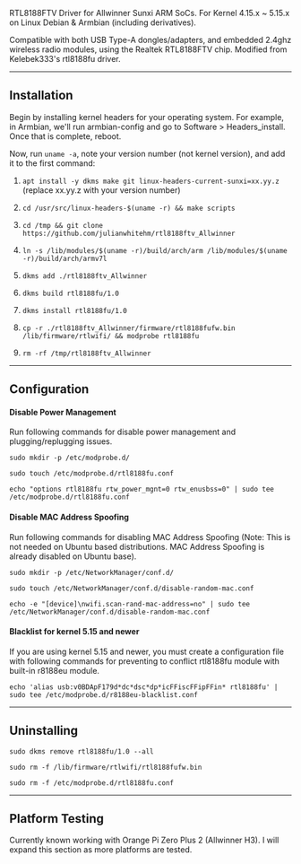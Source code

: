 RTL8188FTV Driver for Allwinner Sunxi ARM SoCs.
For Kernel 4.15.x ~ 5.15.x on Linux Debian & Armbian (including derivatives).

Compatible with both USB Type-A dongles/adapters, and embedded 2.4ghz wireless radio modules, using the Realtek RTL8188FTV chip. Modified from Kelebek333's rtl8188fu driver.

------------------

## Installation

Begin by installing kernel headers for your operating system. For example, in Armbian, we'll run armbian-config and go to Software > Headers_install. Once that is complete, reboot.

Now, run `uname -a`, note your version number (not kernel version), and add it to the first command:
1) `apt install -y dkms make git linux-headers-current-sunxi=xx.yy.z` (replace xx.yy.z with your version number)

2) `cd /usr/src/linux-headers-$(uname -r) && make scripts`

3) `cd /tmp && git clone https://github.com/julianwhitehm/rtl8188ftv_Allwinner`

4) `ln -s /lib/modules/$(uname -r)/build/arch/arm /lib/modules/$(uname -r)/build/arch/armv7l`

5) `dkms add ./rtl8188ftv_Allwinner`

6) `dkms build rtl8188fu/1.0`

7) `dkms install rtl8188fu/1.0`

8) `cp -r ./rtl8188ftv_Allwinner/firmware/rtl8188fufw.bin /lib/firmware/rtlwifi/ && modprobe rtl8188fu`

9) `rm -rf /tmp/rtl8188ftv_Allwinner`

------------------

## Configuration

#### Disable Power Management

Run following commands for disable power management and plugging/replugging issues.

`sudo mkdir -p /etc/modprobe.d/`

`sudo touch /etc/modprobe.d/rtl8188fu.conf`

`echo "options rtl8188fu rtw_power_mgnt=0 rtw_enusbss=0" | sudo tee /etc/modprobe.d/rtl8188fu.conf`

#### Disable MAC Address Spoofing

Run following commands for disabling MAC Address Spoofing (Note: This is not needed on Ubuntu based distributions. MAC Address Spoofing is already disabled on Ubuntu base).

`sudo mkdir -p /etc/NetworkManager/conf.d/`

`sudo touch /etc/NetworkManager/conf.d/disable-random-mac.conf`

`echo -e "[device]\nwifi.scan-rand-mac-address=no" | sudo tee /etc/NetworkManager/conf.d/disable-random-mac.conf`

#### Blacklist for kernel 5.15 and newer

If you are using kernel 5.15 and newer, you must create a configuration file with following commands for preventing to conflict rtl8188fu module with built-in r8188eu module.

`echo 'alias usb:v0BDApF179d*dc*dsc*dp*icFFiscFFipFFin* rtl8188fu' | sudo tee /etc/modprobe.d/r8188eu-blacklist.conf`

------------------

## Uninstalling

`sudo dkms remove rtl8188fu/1.0 --all`

`sudo rm -f /lib/firmware/rtlwifi/rtl8188fufw.bin`

`sudo rm -f /etc/modprobe.d/rtl8188fu.conf`

------------------

## Platform Testing

Currently known working with Orange Pi Zero Plus 2 (Allwinner H3).
I will expand this section as more platforms are tested.
